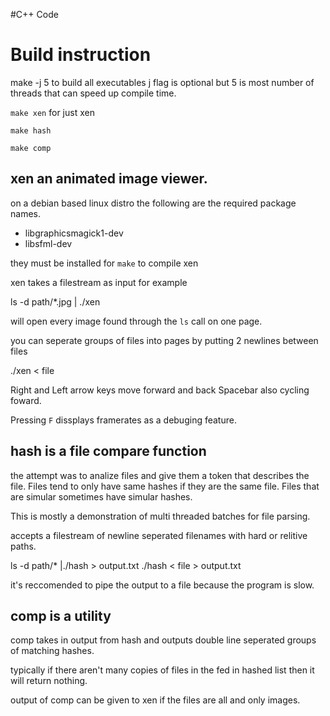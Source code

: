 #C++ Code

# Build instruction

make -j 5
to build all executables
j flag is optional but 5 is most number of threads that can speed up compile time.

`make xen`
for just xen

`make hash`

`make comp`


## xen an animated image viewer.

on a debian based linux distro the following are the required package names.

 -	libgraphicsmagick1-dev
 -	libsfml-dev

they must be installed for `make` to compile xen

xen takes a filestream as input for example

ls -d path/\*.jpg | ./xen

will open every image found through the `ls` call on one page.

you can seperate groups of files into pages by putting 2 newlines between files

./xen < file

Right and Left arrow keys move forward and back Spacebar also cycling foward.

Pressing `F` dissplays framerates as a debuging feature.

## hash is a file compare function

the attempt was  to analize files and give them a token that describes the file.
Files tend to only have same hashes if they are the same file.
Files that are simular sometimes have simular hashes.

This is mostly a demonstration of multi threaded batches for file parsing.

accepts a filestream of newline seperated filenames with hard or relitive paths.

ls -d path/\* |./hash > output.txt
./hash < file > output.txt

it's reccomended to pipe the output to a file because the program is slow.

## comp is a utility 

comp takes in output from hash and outputs double line seperated groups of matching hashes.

typically if there aren't many copies of files in the fed in hashed list then it will return nothing.

output of comp can be given to xen if the files are all and only images.
